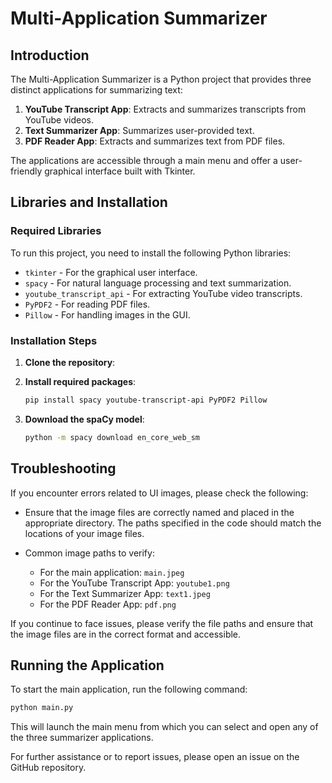 

# Multi-Application Summarizer

## Introduction

The Multi-Application Summarizer is a Python project that provides three distinct applications for summarizing text:

1. **YouTube Transcript App**: Extracts and summarizes transcripts from YouTube videos.
2. **Text Summarizer App**: Summarizes user-provided text.
3. **PDF Reader App**: Extracts and summarizes text from PDF files.

The applications are accessible through a main menu and offer a user-friendly graphical interface built with Tkinter.

## Libraries and Installation

### Required Libraries

To run this project, you need to install the following Python libraries:

- `tkinter` - For the graphical user interface.
- `spacy` - For natural language processing and text summarization.
- `youtube_transcript_api` - For extracting YouTube video transcripts.
- `PyPDF2` - For reading PDF files.
- `Pillow` - For handling images in the GUI.

### Installation Steps

1. **Clone the repository**:

2. **Install required packages**:
   ```bash
   pip install spacy youtube-transcript-api PyPDF2 Pillow
   ```

3. **Download the spaCy model**:
   ```bash
   python -m spacy download en_core_web_sm
   ```

## Troubleshooting

If you encounter errors related to UI images, please check the following:

- Ensure that the image files are correctly named and placed in the appropriate directory. The paths specified in the code should match the locations of your image files.

- Common image paths to verify:
  - For the main application: `main.jpeg`
  - For the YouTube Transcript App: `youtube1.png`
  - For the Text Summarizer App: `text1.jpeg`
  - For the PDF Reader App: `pdf.png`

If you continue to face issues, please verify the file paths and ensure that the image files are in the correct format and accessible.

## Running the Application

To start the main application, run the following command:

```bash
python main.py
```

This will launch the main menu from which you can select and open any of the three summarizer applications.

For further assistance or to report issues, please open an issue on the GitHub repository.

```


